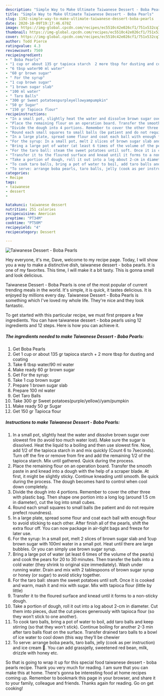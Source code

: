 ```yaml
---
description: "Simple Way to Make Ultimate Taiwanese Dessert - Boba Pearls"
title: "Simple Way to Make Ultimate Taiwanese Dessert - Boba Pearls"
slug: 1192-simple-way-to-make-ultimate-taiwanese-dessert-boba-pearls
date: 2020-10-09T19:17:46.678Z
image: https://img-global.cpcdn.com/recipes/ec5510c42e026cf1/751x532cq70/taiwanese-dessert-boba-pearls-recipe-main-photo.jpg
thumbnail: https://img-global.cpcdn.com/recipes/ec5510c42e026cf1/751x532cq70/taiwanese-dessert-boba-pearls-recipe-main-photo.jpg
cover: https://img-global.cpcdn.com/recipes/ec5510c42e026cf1/751x532cq70/taiwanese-dessert-boba-pearls-recipe-main-photo.jpg
author: Todd Pierce
ratingvalue: 4.3
reviewcount: 7569
recipeingredient:
- " Boba Pearls"
- "1 cup or about 135 gr tapioca starch  2 more tbsp for dusting and coating"
- "6 tbsp water90 ml water"
- "60 gr brown sugar"
- " For the syrup"
- "1 cup brown sugar"
- "1 brown sugar slab"
- "100 ml water"
- " Taro Balls"
- "300 gr Sweet potatoespurpleyellowyampumpkin"
- "50 gr Sugar"
- "150 gr Tapioca flour"
recipeinstructions:
- "In a small pot, slightly heat the water and dissolve brown sugar over slowest fire (to avoid too much water lost). Make sure the sugar is dissolved. Heat the liquid to a boiling and then use slowest fire. Now, add 1/2 of the tapioca starch in and mix quickly (Count 6 to 7seconds). Turn off the fire or remove from fire and add the remaining 1/2 of the tapioca starch. Mix until gathered. Quick during the process."
- "Place the remaining flour on an operation board. Transfer the smooth paste in and knead into a dough with the help of a scraper blade. At first, it might be slightly sticky. Continue kneading until smooth. Be quick during the process. The dough becomes hard to control when cool down completely."
- "Divide the dough into 4 portions. Remember to cover the other three with plastic bag. Then shape one portion into a long log (around 1.5 cm in diameter), cut the log into small cubes."
- "Round each small squares to small balls (be patient and do not require prefect roundness)."
- "In a large plate, spread some flour and coat each ball with enough flour to avoid sticking to each other. After finish all of the pearls, shift the extra flour off. You can now package in air-tight bags and freeze for later use."
- "For the syrup: In a small pot, melt 2 slices of brown sugar slab and 1cup brown sugar with 100ml water in a small pot. Heat until there are large bubbles. Or you can simply use brown sugar syrup."
- "Bring a large pot of water (at least 6 times of the volume of the pearls) and cook the pears for 20 to 30 minutes. Then transfer the balls into a cold water (they shrink to original size immediately). Wash under running water. Drain and mix with 2 tablespoons of brown sugar syrup or honey (or sugar) to avoid sticky together."
- "For the taro ball: steam the sweet potatoes until soft. Once it is cooked and warm, mash it and mix with sugar. Mix with tapioca flour (little by little)"
- "Transfer it to the floured surface and knead until it forms to a non-sticky dough."
- "Take a portion of dough, roll it out into a log about 2-cm in diameter. Cut them into pieces, dust the cut pieces generously with tapioca flour (so they won’t stick to one another)."
- "To cook taro balls, bring a pot of water to boil, add taro balls and keep stirring (so that they won’t stick). Continue boiling for another 2-3 min after taro balls float on the surface. Transfer drained taro balls to a bowl of ice water to cool down (this way they’ll be chewier"
- "To serve: arrange boba pearls, taro balls, jelly (cook as per instruction) and ice cream 🍨. You can add grassjelly, sweetened red bean, milk, drizzle with honey etc."
categories:
- Recipe
tags:
- taiwanese
- dessert
- 

katakunci: taiwanese dessert  
nutrition: 251 calories
recipecuisine: American
preptime: "PT34M"
cooktime: "PT50M"
recipeyield: "4"
recipecategory: Dessert

---
```



![Taiwanese Dessert - Boba Pearls](https://img-global.cpcdn.com/recipes/ec5510c42e026cf1/751x532cq70/taiwanese-dessert-boba-pearls-recipe-main-photo.jpg)

Hey everyone, it's me, Dave, welcome to my recipe page. Today, I will show you a way to make a distinctive dish, taiwanese dessert - boba pearls. It is one of my favorites. This time, I will make it a bit tasty. This is gonna smell and look delicious.



Taiwanese Dessert - Boba Pearls is one of the most popular of current trending meals in the world. It's simple, it is quick, it tastes delicious. It is enjoyed by millions every day. Taiwanese Dessert - Boba Pearls is something which I've loved my whole life. They're nice and they look fantastic.


To get started with this particular recipe, we must first prepare a few ingredients. You can have taiwanese dessert - boba pearls using 12 ingredients and 12 steps. Here is how you can achieve it.

<!--inarticleads1-->

##### The ingredients needed to make Taiwanese Dessert - Boba Pearls:

1. Get  Boba Pearls
1. Get 1 cup or about 135 gr tapioca starch + 2 more tbsp for dusting and coating
1. Take 6 tbsp water/90 ml water
1. Make ready 60 gr brown sugar
1. Get  For the syrup:
1. Take 1 cup brown sugar
1. Prepare 1 brown sugar slab
1. Prepare 100 ml water
1. Get  Taro Balls
1. Take 300 gr Sweet potatoes(purple/yellow)/yam/pumpkin
1. Make ready 50 gr Sugar
1. Get 150 gr Tapioca flour




<!--inarticleads2-->

##### Instructions to make Taiwanese Dessert - Boba Pearls:

1. In a small pot, slightly heat the water and dissolve brown sugar over slowest fire (to avoid too much water lost). Make sure the sugar is dissolved. Heat the liquid to a boiling and then use slowest fire. Now, add 1/2 of the tapioca starch in and mix quickly (Count 6 to 7seconds). Turn off the fire or remove from fire and add the remaining 1/2 of the tapioca starch. Mix until gathered. Quick during the process.
1. Place the remaining flour on an operation board. Transfer the smooth paste in and knead into a dough with the help of a scraper blade. At first, it might be slightly sticky. Continue kneading until smooth. Be quick during the process. The dough becomes hard to control when cool down completely.
1. Divide the dough into 4 portions. Remember to cover the other three with plastic bag. Then shape one portion into a long log (around 1.5 cm in diameter), cut the log into small cubes.
1. Round each small squares to small balls (be patient and do not require prefect roundness).
1. In a large plate, spread some flour and coat each ball with enough flour to avoid sticking to each other. After finish all of the pearls, shift the extra flour off. You can now package in air-tight bags and freeze for later use.
1. For the syrup: In a small pot, melt 2 slices of brown sugar slab and 1cup brown sugar with 100ml water in a small pot. Heat until there are large bubbles. Or you can simply use brown sugar syrup.
1. Bring a large pot of water (at least 6 times of the volume of the pearls) and cook the pears for 20 to 30 minutes. Then transfer the balls into a cold water (they shrink to original size immediately). Wash under running water. Drain and mix with 2 tablespoons of brown sugar syrup or honey (or sugar) to avoid sticky together.
1. For the taro ball: steam the sweet potatoes until soft. Once it is cooked and warm, mash it and mix with sugar. Mix with tapioca flour (little by little)
1. Transfer it to the floured surface and knead until it forms to a non-sticky dough.
1. Take a portion of dough, roll it out into a log about 2-cm in diameter. Cut them into pieces, dust the cut pieces generously with tapioca flour (so they won’t stick to one another).
1. To cook taro balls, bring a pot of water to boil, add taro balls and keep stirring (so that they won’t stick). Continue boiling for another 2-3 min after taro balls float on the surface. Transfer drained taro balls to a bowl of ice water to cool down (this way they’ll be chewier
1. To serve: arrange boba pearls, taro balls, jelly (cook as per instruction) and ice cream 🍨. You can add grassjelly, sweetened red bean, milk, drizzle with honey etc.




So that is going to wrap it up for this special food taiwanese dessert - boba pearls recipe. Thank you very much for reading. I am sure that you can make this at home. There's gonna be interesting food at home recipes coming up. Remember to bookmark this page in your browser, and share it to your family, colleague and friends. Thanks again for reading. Go on get cooking!
